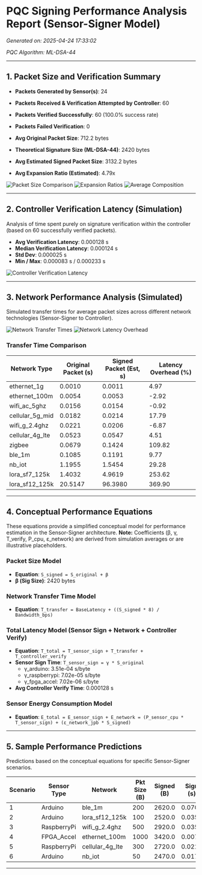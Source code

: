 # PQC Signing Performance Analysis Report (Sensor-Signer Model)

*Generated on: 2025-04-24 17:33:02*

*PQC Algorithm: ML-DSA-44*

---

## 1. Packet Size and Verification Summary

* **Packets Generated by Sensor(s)**: 24
* **Packets Received & Verification Attempted by Controller**: 60
* **Packets Verified Successfully**: 60 (100.0% success rate)
* **Packets Failed Verification**: 0

* **Avg Original Packet Size**: 712.2 bytes
* **Theoretical Signature Size (ML-DSA-44)**: 2420 bytes
* **Avg Estimated Signed Packet Size**: 3132.2 bytes
* **Avg Expansion Ratio (Estimated)**: 4.79x

![Packet Size Comparison](plots/packet_size_comparison.png)
![Expansion Ratios](plots/expansion_ratios.png)
![Average Composition](plots/average_composition.png)


---

## 2. Controller Verification Latency (Simulation)

Analysis of time spent purely on signature verification within the controller (based on 60 successfully verified packets).

* **Avg Verification Latency**: 0.000128 s
* **Median Verification Latency**: 0.000124 s
* **Std Dev**: 0.000025 s
* **Min / Max**: 0.000083 s / 0.000233 s

![Controller Verification Latency](plots/controller_verification_latency.png)


---

## 3. Network Performance Analysis (Simulated)

Simulated transfer times for average packet sizes across different network technologies (Sensor-Signer to Controller).

![Network Transfer Times](plots/network_transfer_times.png)
![Network Latency Overhead](plots/network_latency_overhead.png)

### Transfer Time Comparison

| Network Type       | Original Packet (s) | Signed Packet (Est, s) | Latency Overhead (%) |
|--------------------|---------------------|------------------------|----------------------|
| ethernet_1g        |              0.0010 |                 0.0011 |                 4.97 |
| ethernet_100m      |              0.0054 |                 0.0053 |                -2.92 |
| wifi_ac_5ghz       |              0.0156 |                 0.0154 |                -0.92 |
| cellular_5g_mid    |              0.0182 |                 0.0214 |                17.79 |
| wifi_g_2.4ghz      |              0.0221 |                 0.0206 |                -6.87 |
| cellular_4g_lte    |              0.0523 |                 0.0547 |                 4.51 |
| zigbee             |              0.0679 |                 0.1424 |               109.82 |
| ble_1m             |              0.1085 |                 0.1191 |                 9.77 |
| nb_iot             |              1.1955 |                 1.5454 |                29.28 |
| lora_sf7_125k      |              1.4032 |                 4.9619 |               253.62 |
| lora_sf12_125k     |             20.5147 |                96.3980 |               369.90 |


---

## 4. Conceptual Performance Equations

These equations provide a simplified conceptual model for performance estimation in the Sensor-Signer architecture.
**Note:** Coefficients (β, γ, T_verify, P_cpu, ε_network) are derived from simulation averages or are illustrative placeholders.

### Packet Size Model

* **Equation**: `S_signed = S_original + β`
* **β (Sig Size)**: 2420 bytes

### Network Transfer Time Model

* **Equation**: `T_transfer = BaseLatency + ((S_signed * 8) / Bandwidth_bps)`

### Total Latency Model (Sensor Sign + Network + Controller Verify)

* **Equation**: `T_total = T_sensor_sign + T_transfer + T_controller_verify`
* **Sensor Sign Time**: `T_sensor_sign = γ * S_original`
  * γ_arduino: 3.51e-04 s/byte
  * γ_raspberrypi: 7.02e-05 s/byte
  * γ_fpga_accel: 7.02e-06 s/byte
* **Avg Controller Verify Time**: 0.000128 s

### Sensor Energy Consumption Model

* **Equation**: `E_total = E_sensor_sign + E_network = (P_sensor_cpu * T_sensor_sign) + (ε_network_jpb * S_signed)`


---

## 5. Sample Performance Predictions

Predictions based on the conceptual equations for specific Sensor-Signer scenarios.

| Scenario | Sensor Type | Network          | Pkt Size (B) | Signed (B) | Sign (s)| Net (s) | Verify (s)| Total (s)| Energy (J) |
|----------|-------------|------------------|--------------|------------|---------|---------|-----------|----------|------------|
| 1        | Arduino     | ble_1m           |          200 |     2620.0 |  0.0702 |  0.1210 |  0.000128 |   0.1913 |   0.003772 |
| 2        | Arduino     | lora_sf12_125k   |          100 |     2520.0 |  0.0351 | 71.0172 |  0.000128 |  71.0525 |   0.014355 |
| 3        | RaspberryPi | wifi_g_2.4ghz    |          500 |     2920.0 |  0.0351 |  0.0212 |  0.000128 |   0.0564 |   0.087896 |
| 4        | FPGA_Accel  | ethernet_100m    |         1000 |     3420.0 |  0.0070 |  0.0053 |  0.000128 |   0.0124 |   0.010701 |
| 5        | RaspberryPi | cellular_4g_lte  |          300 |     2720.0 |  0.0211 |  0.0511 |  0.000128 |   0.0723 |   0.053194 |
| 6        | Arduino     | nb_iot           |           50 |     2470.0 |  0.0175 |  1.3293 |  0.000128 |   1.3470 |   0.001372 |


---

